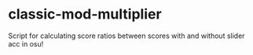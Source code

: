 # classic-mod-multiplier
Script for calculating score ratios between scores with and without slider acc in osu!
